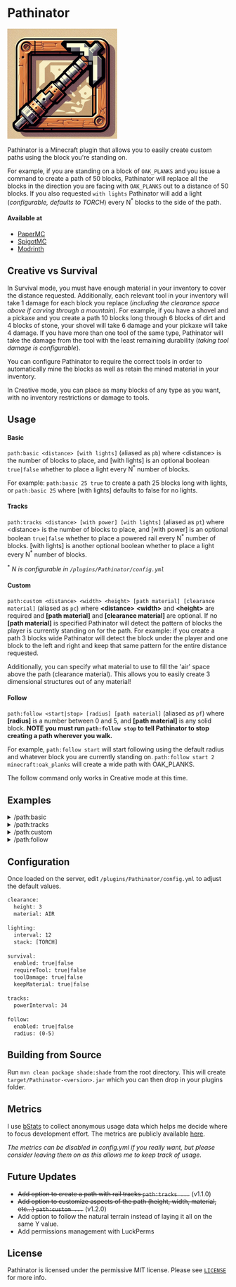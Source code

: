 # Pathinator

![logo](./resources/logo_small.png)

Pathinator is a Minecraft plugin that allows you to easily create custom paths using the block you're standing on.

For example, if you are standing on a block of `OAK_PLANKS` and you issue a command to create a path of 50 blocks, Pathinator will replace all the blocks in the direction you are facing with `OAK_PLANKS` out to a distance of 50 blocks. If you also requested `with lights` Pathinator will add a light (_configurable, defaults to TORCH_) every N<sup>\*</sup> blocks to the side of the path.

#### Available at

- [PaperMC](https://hangar.papermc.io/HideTheMonkey/Pathinator)
- [SpigotMC](https://www.spigotmc.org/resources/pathinator.118803/)
- [Modrinth](https://modrinth.com/plugin/pathinator)

## Creative vs Survival

In Survival mode, you must have enough material in your inventory to cover the distance requested. Additionally, each relevant tool in your inventory will take 1 damage for each block you replace (_including the clearance space above if carving through a mountain_). For example, if you have a shovel and a pickaxe and you create a path 10 blocks long through 6 blocks of dirt and 4 blocks of stone, your shovel will take 6 damage and your pickaxe will take 4 damage. If you have more than one tool of the same type, Pathinator will take the damage from the tool with the least remaining durability (_taking tool damage is configurable_).

You can configure Pathinator to require the correct tools in order to automatically mine the blocks as well as retain the mined material in your inventory.

In Creative mode, you can place as many blocks of any type as you want, with no inventory restrictions or damage to tools.

## Usage

#### Basic

`path:basic <distance> [with lights]` (aliased as `pb`) where \<distance\> is the number of blocks to place, and [with lights] is an optional boolean `true|false` whether to place a light every N<sup>\*</sup> number of blocks.

For example: `path:basic 25 true` to create a path 25 blocks long with lights, or `path:basic 25` where [with lights] defaults to false for no lights.

#### Tracks

`path:tracks <distance> [with power] [with lights]` (aliased as `pt`) where \<distance\> is the number of blocks to place, and [with power] is an optional boolean `true|false` whether to place a powered rail every N<sup>\*</sup> number of blocks. [with lights] is another optional boolean whether to place a light every N<sup>\*</sup> number of blocks.

<sup>\*</sup> _N is configurable in `/plugins/Pathinator/config.yml`_

#### Custom

`path:custom <distance> <width> <height> [path material] [clearance material]` (aliased as `pc`) where **\<distance\>** **\<width\>** and **\<height\>** are required and **[path material]** and **[clearance material]** are optional. If no **[path material]** is specified Pathinator will detect the pattern of blocks the player is currently standing on for the path. For example: if you create a path 3 blocks wide Pathinator will detect the block under the player and one block to the left and right and keep that same pattern for the entire distance requested.

Additionally, you can specify what material to use to fill the 'air' space above the path (clearance material). This allows you to easily create 3 dimensional structures out of any material!

#### Follow

`path:follow <start|stop> [radius] [path material]` (aliased as `pf`) where **[radius]** is a number between 0 and 5, and **[path material]** is any solid block. **NOTE you must run `path:follow stop` to tell Pathinator to stop creating a path wherever you walk.**

For example, `path:follow start` will start following using the default radius and whatever block you are currently standing on. `path:follow start 2 minecraft:oak_planks` will create a wide path with OAK_PLANKS.

The follow command only works in Creative mode at this time.

## Examples

<details> 
  <summary>/path:basic</summary>
  
![basic](./resources/path.basic.gif)

</details>

<details> 
  <summary>/path:tracks</summary>

![tracks](./resources/path.tracks.gif)

</details>

<details> 
  <summary>/path:custom</summary>

![custom](./resources/path.custom.gif)
![custom](./resources/path.custom_bell.gif)

</details>

<details>
    <summary>/path:follow</summary>

![follow](./resources/path.follow.gif)

</details>

## Configuration

Once loaded on the server, edit `/plugins/Pathinator/config.yml` to adjust the default values.

```
clearance:
  height: 3
  material: AIR

lighting:
  interval: 12
  stack: [TORCH]

survival:
  enabled: true|false
  requireTool: true|false
  toolDamage: true|false
  keepMaterial: true|false

tracks:
  powerInterval: 34

follow:
  enabled: true|false
  radius: (0-5)

```

## Building from Source

Run `mvn clean package shade:shade` from the root directory. This will create `target/Pathinator-<version>.jar` which you can then drop in your plugins folder.

## Metrics

I use [bStats](https://bstats.org/) to collect anonymous usage data which helps me decide where to focus development effort. The metrics are publicly available [here](https://bstats.org/plugin/bukkit/Pathinator/21949).

_The metrics can be disabled in config.yml if you really want, but please consider leaving them on as this allows me to keep track of usage._

## Future Updates

- ~~Add option to create a path with rail tracks `path:tracks ...`~~ (v1.1.0)
- ~~Add option to customize aspects of the path (height, width, material, etc...) `path:custom ...`~~ (v1.2.0)
- Add option to follow the natural terrain instead of laying it all on the same Y value.
- Add permissions management with LuckPerms

## License

Pathinator is licensed under the permissive MIT license. Please see [`LICENSE`](https://github.com/HideTheMonkey/Pathinator/blob/main/LICENSE) for more info.

